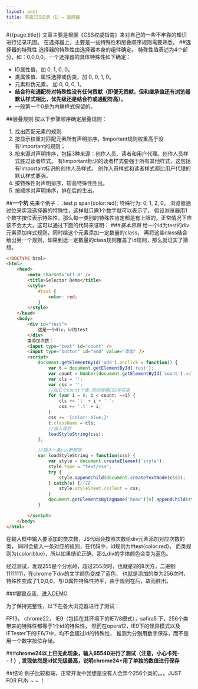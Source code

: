 ```yaml
---
layout: post
title: 攻克CSS记录（1）— 选择器
---
```

#{{page.title}}
文章主要是根据《CSS权威指南》来对自己的一些不牢靠的知识进行记录巩固。
在选择器上，主要是一些特殊性和层叠顺序规则需要熟悉。
##选择器的特殊性
选择器的特殊性由选择器本身的组件确定。
特殊性值表述为4个部分，如：0,0,0,0。一个选择器的具体特殊性如下确定：

* ID属性值，加 0, 1, 0, 0。
* 类属性值、属性选择或伪类，加 0, 0, 1, 0。
* 元素和伪元素， 加 0, 0, 0, 1。
* <b>结合符和通配符对特殊性没有任何贡献（即便无贡献，但和继承值还有浏览器默认样式相比，优先级还是结合符或通配符高）。</b>
* 一般第一个0是为内联样式保留的。

##层叠规则
按以下步骤顺序确定层叠规则：

1. 找出匹配元素的规则
2. 按显示权重对匹配元素所有声明排序，!important规则权重高于没有!important的规则；
3. 按来源对声明排序，包括3种来源：创作人员、读者和用户代理。创作人员样式胜过读者样式。
有!important标识的读者样式要强于所有其他样式，这包括有!important标识的创作人员样式。
创作人员样式和读者样式都比用户代理的默认样式要强。
4. 按特殊性对声明排序，较高特殊性胜出。
5. 按顺序对声明排序，排在后的生出。

##<b>一个坑</b>
先来个例子： .test p span{color:red}; 特殊行为: 0, 1, 2, 0。
浏览器通过位来实现选择器的特殊性，这样就只需1个数字就可以表示了。
假设浏览器用1个数字按位表示特殊性，那么每一类别的特殊性肯定都是有上限的，正常情况下应该不会太大，这可以通过下面的代码来证明：
###<em>基本思路</em>
给一个id为test的div元素添加样式规则，同时给这个元素添加一定数量的class，
再将这些class结合给出另一个规则，如果到达一定数量的class规则覆盖了id规则，那么就证实了猜想。

```html
<!DOCTYPE html>
<html>
	<head>
		<meta charset="utf-8" />
		<title>Selector Demo</title>
		<style>
			#test {
				color: red;
			}
		</style>
	</head>
	<body>
		<div id="test">
			这是一个div，id为test
		</div>
		类添加次数：
		<input type="text" id="count" />
		<input type="button" id="add" value="添加" />
		<script>
			document.getElementById('add').onclick = function() {
				var t = document.getElementById('test');
				var count = Number(document.getElementById('count').value);
				var cls = '';
				var css = '';
				//加它个count个类,同时拼接CSS字符串
				for (var i = 0; i < count; ++i) {
					cls += 't' + i + ' ';
					css += '.t' + i;
				}
				css += '{color: blue;}'
				t.className = cls;
				//插入规则
				loadStyleString(css);
			};

			//插入一条css新规则
			var loadStyleString = function(css) {
				var style = document.createElement('style');
				style.type = "text/css";
				try {
					style.appendChild(document.createTextNode(css));
				} catch(e) {//IE
					style.styleSheet.cssText = css;
				}
				document.getElementsByTagName('head')[0].appendChild(style);
			}

		</script>
	</body>
</html>
```

在输入框中输入要添加的类次数，JS代码会按照次数给div元素添加对应次数的类，
同时会插入一条对应的规则，在代码中，id规则为#test{color:red}，
而类规则为{color:blue}，所以如果结论正确，那么div的字体颜色会变为蓝色。

经过测试，发现255是个分水岭，超过255次时，也就是2的8次方，二进制11111111，在chrome下div的文字颜色变成了蓝色，
也就是添加的类为256次时，特殊性变成了1,0,0,0，与ID属性特殊性持平，由于规则在后，故而胜出。

###[狠狠点我，进入DEMO](/demo/selector-priority)

为了保持完整性，以下在各大浏览器进行了测试：

FF13， chrome22， IE9（包括在其环境下的IE7/8模式），safira5 下，256个类带来的特殊性都等于1个id的特殊性，
然而在opera12，IE9下的怪异模式以及IETester下的IE6/7中，均不会超过id的特殊性，
推测为分别用数字保存，而不是用一个数字按位存储。

###**chrome24以上已无此现象，输入65540进行了测试（注意，小心卡死- -！）, 发现依然是id优先级最高，说明chrome24+用了单独的数值进行保存**

##结论
例子比较极端，正常开发中我想是没有人会弄个256个类的。。。JUST FOR FUN ~ ~ ！